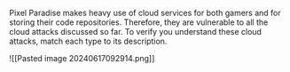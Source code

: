 Pixel Paradise makes heavy use of cloud services for both gamers and for storing their code repositories. Therefore, they are vulnerable to all the cloud attacks discussed so far. To verify you understand these cloud attacks, match each type to its description.

![[Pasted image 20240617092914.png]]

